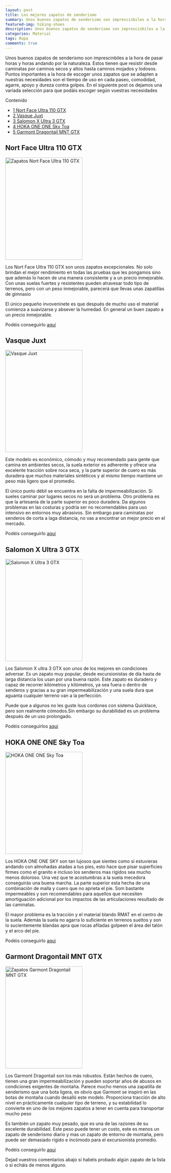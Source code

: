 ```yaml
---
layout: post
title: Los mejores zapatos de senderismo
summary: Unos buenos zapatos de senderismo son imprescinbiles a la hora de pasar horas y horas andando por la naturaleza. Estos tienen que resistir desde caminatas por caminos secos y altos hasta caminos mojados y lodosos. Puntos importantes a la hora de escoger unos zapatos que se adapten a nuestras necesidades son el tiempo de uso en cada paseo, comodidad, agarre, apoyo y dureza contra golpes
featured-img: hiking-shoes
description: Unos buenos zapatos de senderismo son imprescinbiles a la hora de pasar horas y horas andando por la naturaleza. Estos tienen que resistir desde caminatas por caminos secos y altos hasta caminos mojados y lodosos. Puntos importantes a la hora de escoger unos zapatos que se adapten a nuestras necesidades son el tiempo de uso en cada paseo, comodidad, agarre, apoyo y dureza contra golpes
categories: Material
tags: Ropa
comments: true
---
```


<p>Unos buenos zapatos de senderismo son imprescinbiles a la hora de pasar horas y horas andando por la naturaleza. Estos tienen que resistir desde caminatas por caminos secos y altos hasta caminos mojados y lodosos. Puntos importantes a la hora de escoger unos zapatos que se adapten a nuestras necesidades son el tiempo de uso en cada paseo, comodidad, agarre, apoyo y dureza contra golpes. En el siguiente post os dejamos una variada selección para que podáis escoger según vuestras necesidades</p>

<div id="toc_container">
    <p class="toc_title">Contenido</p>
    <ul class="toc_list">
        <li><a href="#header1">1 Nort Face Ultra 110 GTX</a></li>
        <li><a href="#header2">2 Vasque Juxt</a></li>
        <li><a href="#header3">3 Salomon X Ultra 3 GTX</a></li>
        <li><a href="#header4">4 HOKA ONE ONE Sky Toa</a></li>
        <li><a href="#header5">5 Garmont Dragontail MNT GTX</a></li>        
    </ul>
</div>



<h2 id="header1">Nort Face Ultra 110 GTX</h2>

<a href="https://www.amazon.es/gp/product/B074KQF9TP/ref=as_li_tl?ie=UTF8&camp=3638&creative=24630&creativeASIN=B074KQF9TP&linkCode=as2&tag=tdspvv-21&linkId=b272441bf6f2fb8b9f7d8ea5afdca7b9" imageanchor="1" ><img border="0" src="https://images-na.ssl-images-amazon.com/images/I/81gV7-quKOL._AC_UX695_.jpg" width="242" height="320" data-original-width="377" data-original-height="499" alt="Zapatos Nort Face Ultra 110 GTX"  class="product-img"/></a>

<p>Los Nort Face Ultra 110 GTX son unos zapatos excepcionales. No solo brindan el mejor rendimiento en todas las pruebas que les pongamos sino que además lo hacen de una manera consistente y a un precio inmejorable. Con unas suelas fuertes y resistentes pueden atravesar todo tipo de terrenos, pero con un peso inmejorable, parecerá que llevas unas zapatillas de gimnasio</p>

<p>El  único pequeño invoveninete es que después de mucho uso el material comienza a suavizarse y absever la humedad. En general un buen zapato a un precio inmejorable.</p>

<p>Podéis conseguirlo <a target="_blank" href="https://www.amazon.es/gp/product/B01NBT5M84/ref=as_li_tl?ie=UTF8&camp=3638&creative=24630&creativeASIN=B01NBT5M84&linkCode=as2&tag=tdspvv-21&linkId=c0f1f58552439414358491702d6f0b8d">aquí</a><img src="//ir-es.amazon-adsystem.com/e/ir?t=tdspvv-21&l=am2&o=30&a=B01NBT5M84" width="1" height="1" border="0" alt="" style="border:none !important; margin:0px !important;" /></p>


<h2 id="header2">Vasque Juxt</h2>

<a href="https://www.amazon.es/gp/product/B074KQF9TP/ref=as_li_tl?ie=UTF8&camp=3638&creative=24630&creativeASIN=B074KQF9TP&linkCode=as2&tag=tdspvv-21&linkId=b272441bf6f2fb8b9f7d8ea5afdca7b9" imageanchor="1" ><img border="0" src="https://images-na.ssl-images-amazon.com/images/I/81S7uz7agQL._AC_UX695_.jpg" width="242" height="320" data-original-width="377" data-original-height="499" alt="Vasque Juxt"  class="product-img"/></a>

<p>Este modelo es económico, cómodo y muy recomendado para gente que camina en ambientes secos, la suela exterior es adherente y ofrece una excelente tracción sobre roca seca, y la parte superior de cuero es más duradera que muchos materiales sintéticos y al mismo tiempo mantiene un peso más ligero que el promedio.</p>

<p>El único punto débil se encuentra en la falta de impermeabilización. Si sueles caminar por lugares secos no será un problema. Otro problema es que la artesanía de la parte superior es poco duradera. Da algunos problemas en las costuras y podría ser no recomendables para uso intensivo en entornos muy abrasivos. Sin embargo para caminatas por senderos de corta a laga distancia, no vas a encontrar un mejor precio en el mercado.</p>

<p>Podéis conseguirlo <a target="_blank" href="https://www.amazon.es/gp/product/B006Z629WU/ref=as_li_tl?ie=UTF8&camp=3638&creative=24630&creativeASIN=B006Z629WU&linkCode=as2&tag=tdspvv-21&linkId=287b5c2d1042a806b0df3f7019afc30a">aqui</a><img src="//ir-es.amazon-adsystem.com/e/ir?t=tdspvv-21&l=am2&o=30&a=B006Z629WU" width="1" height="1" border="0" alt="" style="border:none !important; margin:0px !important;" /></p>

<h2 id="header3">Salomon X Ultra 3 GTX</h2>

<a href="https://www.amazon.es/gp/product/B071HY3349/ref=as_li_tl?ie=UTF8&camp=3638&creative=24630&creativeASIN=B071HY3349&linkCode=as2&tag=tdspvv-21&linkId=7068ff11e5fb4f86acd98cdca7b253e1" imageanchor="1" ><img border="0" src="https://images-na.ssl-images-amazon.com/images/I/81Zc9a%2Bqe5L._AC_UX695_.jpg" width="242" height="320" data-original-width="377" data-original-height="499" alt="Salomon X Ultra 3 GTX"  class="product-img"/></a>

<p>Los Salomon X ultra 3 GTX son unos de los mejores en condiciones adversar. Es un zapato muy popular, desde excursionistas de día hasta de larga distancia los usan por una buena razón. Este zapato es duradero y capaz de recorrer kilómetros y kilómetros, ya sea fuera o dentro de senderos y gracias a su gran impermeabilización y una suela dura que aguanta cualquier terreno van a la perfección.</p>

<p>Puede que a algunos no les guste lsus cordones con sistema Quicklace, pero son realmente cómodos.Sin embargo su durabilidad es un problema después de un uso prolongado.</p>

<p>Podéis conseguirlos <a target="_blank" href="https://www.amazon.es/gp/product/B071HY3349/ref=as_li_tl?ie=UTF8&camp=3638&creative=24630&creativeASIN=B071HY3349&linkCode=as2&tag=tdspvv-21&linkId=e3ce534209193837c9d015b5a692b83c">aqui</a><img src="//ir-es.amazon-adsystem.com/e/ir?t=tdspvv-21&l=am2&o=30&a=B071HY3349" width="1" height="1" border="0" alt="" style="border:none !important; margin:0px !important;" /></p>

<h2 id="header4">HOKA ONE ONE Sky Toa</h2>

<a href="https://www.amazon.es/gp/product/B07P9S6RNV/ref=as_li_tl?ie=UTF8&camp=3638&creative=24630&creativeASIN=B07P9S6RNV&linkCode=as2&tag=tdspvv-21&linkId=7d698ec2f1faee3e8d0377d903f4a16d" imageanchor="1" ><img border="0" src="https://images-na.ssl-images-amazon.com/images/I/71QYA9%2BU0FL._AC_SX679_.jpg" width="242" height="320" data-original-width="377" data-original-height="499" alt="HOKA ONE ONE Sky Toa"  class="product-img"/></a>

<p>Los HOKA ONE ONE SKY son tan lujosos que sientes como si estuvieras andando con almohadas atadas a tus pies, esto hace que pisar superficies firmes como el granito e incluso los senderos mas rígidos sea mucho menos doloroso. Una vez que te acostumbras a la suela mecedora conseguirás una buena marcha. La parte superior esta hecha de una combinación de malla y cuero que no aprieta el pie. Som bastante impermeables y son recomendables para aquellos que necesiten amortiguación adicional por los impactos de las articulaciones resultado de las caminatas.</p>

<p>El mayor problema es la tracción y el material blando RMAT en el centro de la suela. Además la suela no agarra lo suficiente en terrenos sueltos y son lo sucientemente blandas apra que rocas afiladas golpeen el área del talón y el arco del pie.</p>

<p>Podéis conseguirlo <a target="_blank" href="https://www.amazon.es/gp/product/B07P9S6RNV/ref=as_li_tl?ie=UTF8&camp=3638&creative=24630&creativeASIN=B07P9S6RNV&linkCode=as2&tag=tdspvv-21&linkId=7d698ec2f1faee3e8d0377d903f4a16d">aqui</a><img src="//ir-es.amazon-adsystem.com/e/ir?t=tdspvv-21&l=am2&o=30&a=B07P9S6RNV" width="1" height="1" border="0" alt="" style="border:none !important; margin:0px !important;" /></p>


<h2 id="header5">Garmont Dragontail MNT GTX</h2>

<a href="https://www.amazon.es/gp/product/B00K0LS5VA/ref=as_li_tl?ie=UTF8&camp=3638&creative=24630&creativeASIN=B00K0LS5VA&linkCode=as2&tag=tdspvv-21&linkId=787b1ce6197e2430a9b56853893f85f0" imageanchor="1" ><img border="0" src="https://images-na.ssl-images-amazon.com/images/I/81Dp8C7ICCL._AC_UX695_.jpg" width="242" height="320" data-original-width="377" data-original-height="499" alt="Zapatos Garmont Dragontail MNT GTX"  class="product-img"/></a>

<p>Los Garmont Dragontail son los más robustos. Están hechos de cuero, tienen una gran impermeabilización y pueden soportar años de abusos en condiciones exigentes de montaña. Parece mucho menos una zapatilla de senderismo que una bota ligera, es obvio que Garmont se inspiró en las botas de montaña cuando desalló este modelo. Proporciona tracción de alto nivel en prácticamente cualquier tipo de terreno, y su estabilidad lo convierte en uno de los mejores zapatos a tener en cuenta para transportar mucho peso</p>

<p>Es también un zapato muy pesado, que es una de las razones de su excelente durabilidad. Este peso puede tener un costo, este es menos un zapato de senderismo diario y mas un zapato de entorno de montaña, pero puede ser demasiado rígido e incómodo para el excursionista promedio.</p>

<p>Podéis conseguirlo <a target="_blank" href="https://www.amazon.es/gp/product/B00K0LS5VA/ref=as_li_tl?ie=UTF8&camp=3638&creative=24630&creativeASIN=B00K0LS5VA&linkCode=as2&tag=tdspvv-21&linkId=787b1ce6197e2430a9b56853893f85f0">aqui</a><img src="//ir-es.amazon-adsystem.com/e/ir?t=tdspvv-21&l=am2&o=30&a=B00K0LS5VA" width="1" height="1" border="0" alt="" style="border:none !important; margin:0px !important;" /></p>


<p>Dejad vuestros comentarios abajo si habéis probado algún zapato de la lista o si echáis de menos alguno.</p>